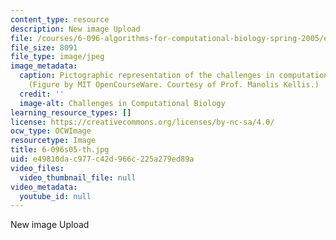 ```yaml
---
content_type: resource
description: New image Upload
file: /courses/6-096-algorithms-for-computational-biology-spring-2005/e49810dac977c42d966c225a279ed89a_6-096s05-th.jpg
file_size: 8091
file_type: image/jpeg
image_metadata:
  caption: Pictographic representation of the challenges in computational biology.
    (Figure by MIT OpenCourseWare. Courtesy of Prof. Manolis Kellis.)
  credit: ''
  image-alt: Challenges in Computational Biology
learning_resource_types: []
license: https://creativecommons.org/licenses/by-nc-sa/4.0/
ocw_type: OCWImage
resourcetype: Image
title: 6-096s05-th.jpg
uid: e49810da-c977-c42d-966c-225a279ed89a
video_files:
  video_thumbnail_file: null
video_metadata:
  youtube_id: null
---
```

New image Upload
